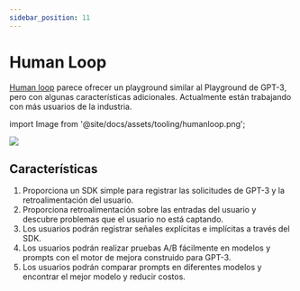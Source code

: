 ```yaml
---
sidebar_position: 11
---
```


# Human Loop

[Human loop](https://humanloop.com/) parece ofrecer un playground similar al Playground de GPT-3, pero con algunas características adicionales. Actualmente están trabajando con más usuarios de la industria.

import Image from '@site/docs/assets/tooling/humanloop.png';

<div style={{textAlign: 'center'}}>
  <img src={Image} style={{width: "750px"}} />
</div>

## Características
1. Proporciona un SDK simple para registrar las solicitudes de GPT-3 y la retroalimentación del usuario.
2. Proporciona retroalimentación sobre las entradas del usuario y descubre problemas que el usuario no está captando.
3. Los usuarios podrán registrar señales explícitas e implícitas a través del SDK.
4. Los usuarios podrán realizar pruebas A/B fácilmente en modelos y prompts con el motor de mejora construido para GPT-3.
5. Los usuarios podrán comparar prompts en diferentes modelos y encontrar el mejor modelo y reducir costos.